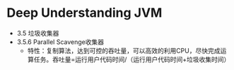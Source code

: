 # Deep Understanding JVM

+ 3.5 垃圾收集器</br>
+ 3.5.6 Parallel Scavenge收集器</br> 
  + 特性：复制算法，达到可控的吞吐量，可以高效的利用CPU，尽快完成运算任务。吞吐量=运行用户代码时间/（运行用户代码时间+垃圾收集时间）

